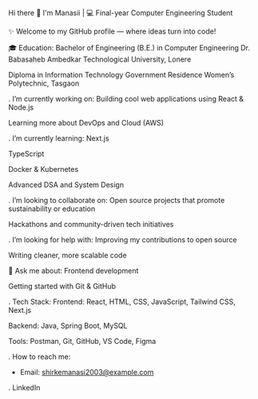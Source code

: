  
Hi there 👋 I'm Manasii
 | 💻 Final-year Computer Engineering Student

✨ Welcome to my GitHub profile — where ideas turn into code!

🎓 Education:
Bachelor of Engineering (B.E.) in Computer Engineering
Dr. Babasaheb Ambedkar Technological University, Lonere

Diploma in Information Technology
Government Residence Women’s Polytechnic, Tasgaon

. I’m currently working on:
Building cool web applications using React & Node.js

Learning more about DevOps and Cloud (AWS)

. I’m currently learning:
Next.js

TypeScript

Docker & Kubernetes

Advanced DSA and System Design

. I’m looking to collaborate on:
Open source projects that promote sustainability or education

Hackathons and community-driven tech initiatives

. I’m looking for help with:
Improving my contributions to open source

Writing cleaner, more scalable code

💬 Ask me about:
Frontend development

Getting started with Git & GitHub

. Tech Stack:
Frontend: React, HTML, CSS, JavaScript, Tailwind CSS, Next.js

Backend: Java, Spring Boot, MySQL

Tools: Postman, Git, GitHub, VS Code, Figma

. How to reach me:
- Email: shirkemanasi2003@example.com  

. LinkedIn

